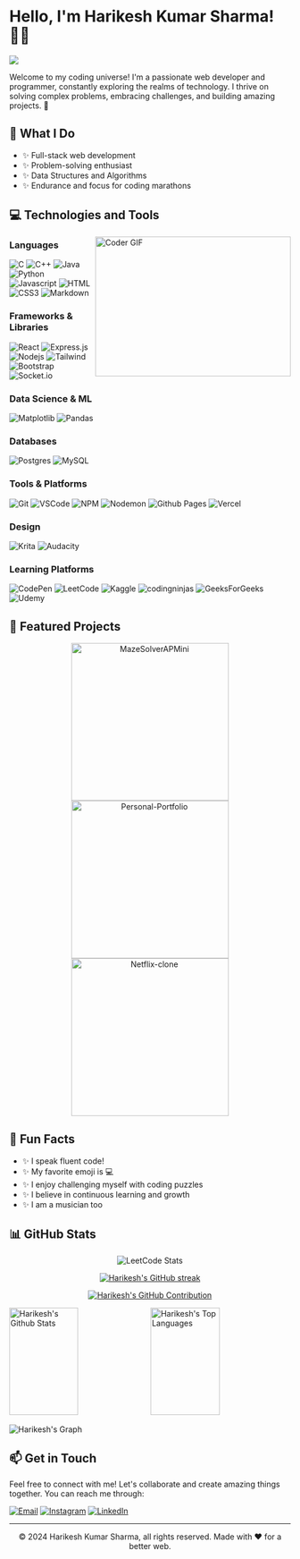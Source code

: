 <!-- Hey there! Welcome to my GitHub profile! 👋 -->

# Hello, I'm Harikesh Kumar Sharma! 👨‍💻
![](https://komarev.com/ghpvc/?username=HarikeshKS)

Welcome to my coding universe! I'm a passionate web developer and programmer, constantly exploring the realms of technology. I thrive on solving complex problems, embracing challenges, and building amazing projects. 🚀

## 🌟 What I Do

- ✨ Full-stack web development
- ✨ Problem-solving enthusiast
- ✨ Data Structures and Algorithms
- ✨ Endurance and focus for coding marathons

## 💻 Technologies and Tools

<img align="right" alt="Coder GIF" height=250 width=350 src="https://images.squarespace-cdn.com/content/v1/5769fc401b631bab1addb2ab/1541580611624-TE64QGKRJG8SWAIUS7NS/ke17ZwdGBToddI8pDm48kPoswlzjSVMM-SxOp7CV59BZw-zPPgdn4jUwVcJE1ZvWQUxwkmyExglNqGp0IvTJZamWLI2zvYWH8K3-s_4yszcp2ryTI0HqTOaaUohrI8PI6FXy8c9PWtBlqAVlUS5izpdcIXDZqDYvprRqZ29Pw0o/coding-freak.gif" />

### Languages
![C](https://img.shields.io/badge/c-%2300599C.svg?style=for-the-badge&logo=c&logoColor=white)
![C++](https://img.shields.io/badge/c++-%2300599C.svg?style=for-the-badge&logo=c%2B%2B&logoColor=white)
![Java](https://img.shields.io/badge/java-%23ED8B00.svg?style=for-the-badge&logo=openjdk&logoColor=white)
![Python](https://img.shields.io/badge/python-3670A0?style=for-the-badge&logo=python&logoColor=ffdd54)
![Javascript](https://img.shields.io/badge/Javascript-F0DB4F?style=for-the-badge&labelColor=black&logo=javascript&logoColor=F0DB4F)
![HTML](https://img.shields.io/badge/HTML5-E34F26?style=for-the-badge&logo=html5&logoColor=white)
![CSS3](https://img.shields.io/badge/CSS3-1572B6?style=for-the-badge&logo=css3&logoColor=white)
![Markdown](https://img.shields.io/badge/Markdown-000000?style=for-the-badge&logo=markdown&logoColor=white)

### Frameworks & Libraries
![React](https://img.shields.io/badge/react-%2320232a.svg?style=for-the-badge&logo=react&logoColor=%2361DAFB)
![Express.js](https://img.shields.io/badge/Express.js-000000?style=for-the-badge&logo=express&logoColor=white)
![Nodejs](https://img.shields.io/badge/Nodejs-3C873A?style=for-the-badge&labelColor=black&logo=node.js&logoColor=3C873A)
![Tailwind](https://img.shields.io/badge/Tailwind_CSS-092749?style=for-the-badge&logo=tailwindcss&logoColor=06B6D4&labelColor=000000)
![Bootstrap](https://img.shields.io/badge/Bootstrap-563D7C?style=for-the-badge&logo=bootstrap&logoColor=white)
![Socket.io](https://img.shields.io/badge/Socket.io-black?style=for-the-badge&logo=socket.io&badgeColor=010101)

### Data Science & ML
![Matplotlib](https://img.shields.io/badge/Matplotlib-%23ffffff.svg?style=for-the-badge&logo=Matplotlib&logoColor=black)
![Pandas](https://img.shields.io/badge/pandas-%23150458.svg?style=for-the-badge&logo=pandas&logoColor=white)

### Databases
![Postgres](https://img.shields.io/badge/postgres-%23316192.svg?style=for-the-badge&logo=postgresql&logoColor=white)
![MySQL](https://img.shields.io/badge/mysql-%2300f.svg?style=for-the-badge&logo=mysql&logoColor=white)

### Tools & Platforms
![Git](https://img.shields.io/badge/Git-F05032?style=for-the-badge&logo=git&logoColor=white)
![VSCode](https://img.shields.io/badge/Visual_Studio_Code-0078d7?style=for-the-badge&logo=visual%20studio%20code&logoColor=white)
![NPM](https://img.shields.io/badge/NPM-%23CB3837.svg?style=for-the-badge&logo=npm&logoColor=white)
![Nodemon](https://img.shields.io/badge/NODEMON-%23323330.svg?style=for-the-badge&logo=nodemon&logoColor=%BBDEAD)
![Github Pages](https://img.shields.io/badge/github%20pages-121013?style=for-the-badge&logo=github&logoColor=white)
![Vercel](https://img.shields.io/badge/vercel-%23000000.svg?style=for-the-badge&logo=vercel&logoColor=white)

### Design
![Krita](https://img.shields.io/badge/Krita-203759?style=for-the-badge&logo=krita&logoColor=EEF37B)
![Audacity](https://img.shields.io/badge/Audacity-0000CC?style=for-the-badge&logo=audacity&logoColor=white)

### Learning Platforms
![CodePen](https://img.shields.io/badge/Codepen-000000?style=for-the-badge&logo=codepen&logoColor=white)
![LeetCode](https://img.shields.io/badge/LeetCode-000000?style=for-the-badge&logo=LeetCode&logoColor=#d16c06)
![Kaggle](https://img.shields.io/badge/Kaggle-035a7d?style=for-the-badge&logo=kaggle&logoColor=white)
![codingninjas](https://img.shields.io/badge/coding%20ninjas-DD6620?style=for-the-badge&logo=codingninjas&logoColor=white)
![GeeksForGeeks](https://img.shields.io/badge/GeeksforGeeks-gray?style=for-the-badge&logo=geeksforgeeks&logoColor=35914c)
![Udemy](https://img.shields.io/badge/Udemy-A435F0?style=for-the-badge&logo=Udemy&logoColor=white)

## 🚀 Featured Projects

<p align="center">
<a href="https://github.com/HarikeshKS/MazeSolverAPMini">
  <img width="282" src="https://denvercoder1-github-readme-stats.vercel.app/api/pin/?username=HarikeshKS&repo=MazeSolverAPMini&theme=react&bg_color=273849&title_color=F85D7F&icon_color=F8D866&hide_border=true&show_icons=false" alt="MazeSolverAPMini">
</a>
<a href="https://github.com/HarikeshKS/Personal-Portfolio">
  <img width="282" src="https://denvercoder1-github-readme-stats.vercel.app/api/pin/?username=HarikeshKS&repo=Personal-Portfolio&theme=react&bg_color=273849&title_color=F85D7F&icon_color=F8D866&hide_border=true&show_icons=false" alt="Personal-Portfolio">
</a>
<a href="https://github.com/HarikeshKS/Netflix-clone">
  <img width="282" src="https://denvercoder1-github-readme-stats.vercel.app/api/pin/?username=HarikeshKS&repo=Netflix-clone&theme=react&bg_color=273849&title_color=F85D7F&icon_color=F8D866&hide_border=true&show_icons=false" alt="Netflix-clone">
</a>
</p>

## 🌈 Fun Facts

- ✨ I speak fluent code!
- ✨ My favorite emoji is 💻
- ✨ I enjoy challenging myself with coding puzzles
- ✨ I believe in continuous learning and growth
- ✨ I am a musician too

## 📊 GitHub Stats

<div align="center">
    <img src="https://leetcard.jacoblin.cool/sharmaharikeshkumar3?ext=heatmap" alt="LeetCode Stats">
</div>

<p align="center">
  <a href="https://github.com/HarikeshKS">
    <img src="https://github-readme-streak-stats.herokuapp.com/?user=HarikeshKS&theme=radical&border=7F3FBF&background=0D1117" alt="Harikesh's GitHub streak"/>
  </a>
</p>

<p align="center">
  <a href="https://github.com/HarikeshKS">
    <img src="https://github-profile-summary-cards.vercel.app/api/cards/profile-details?username=HarikeshKS&theme=radical" alt="Harikesh's GitHub Contribution"/>
  </a>
</p>

<a> 
    <a href="https://github.com/HarikeshKS"><img alt="Harikesh's Github Stats" src="https://denvercoder1-github-readme-stats.vercel.app/api?username=HarikeshKS&show_icons=true&count_private=true&theme=react&border_color=7F3FBF&bg_color=0D1117&title_color=F85D7F&icon_color=F8D866" height="192px" width="49.5%"/></a>
  <a href="https://github.com/HarikeshKS"><img alt="Harikesh's Top Languages" src="https://denvercoder1-github-readme-stats.vercel.app/api/top-langs/?username=HarikeshKS&langs_count=8&layout=compact&theme=react&border_color=7F3FBF&bg_color=0D1117&title_color=F85D7F&icon_color=F8D866" height="192px" width="49.5%"/></a>
  <br/>
</a>

![Harikesh's Graph](https://github-readme-activity-graph.vercel.app/graph?username=HarikeshKS&custom_title=Harikesh%20's%20GitHub%20Activity%20Graph&bg_color=0D1117&color=7F3FBF&line=7F3FBF&point=7F3FBF&area_color=FFFFFF&title_color=FFFFFF&area=true)

## 📫 Get in Touch

Feel free to connect with me! Let's collaborate and create amazing things together. You can reach me through:

[![Email](https://img.shields.io/badge/Email-sharmaharikeshkumar3@gmail.com-D14836?style=for-the-badge&logo=gmail&logoColor=white)](mailto:sharmaharikeshkumar3@gmail.com)
[![Instagram](https://img.shields.io/badge/Instagram-%23E4405F.svg?style=for-the-badge&logo=Instagram&logoColor=white)](https://instagram.com/harikesh_kr_sharma7)
[![LinkedIn](https://img.shields.io/badge/LinkedIn-%230077B5.svg?style=for-the-badge&logo=linkedin&logoColor=white)](https://linkedin.com/in/harikeshksharma)

---

<p align="center"> © 2024 Harikesh Kumar Sharma, all rights reserved. Made with ❤️ for a better web. </p>
